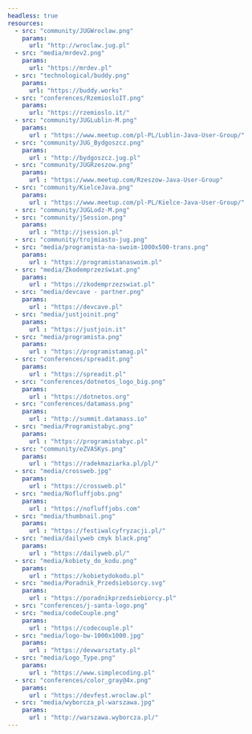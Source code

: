 ```yaml
---
headless: true
resources:
  - src: "community/JUGWroclaw.png"
    params:
      url: "http://wroclaw.jug.pl"
  - src: "media/mrdev2.png"
    params:
      url: "https://mrdev.pl"
  - src: "technological/buddy.png"
    params:
      url: "https://buddy.works"
  - src: "conferences/RzemiosloIT.png"
    params:
      url: "https://rzemioslo.it/"
  - src: "community/JUGLublin-M.png"
    params:
      url : "https://www.meetup.com/pl-PL/Lublin-Java-User-Group/"
  - src: "community/JUG_Bydgoszcz.png"
    params:
      url : "http://bydgoszcz.jug.pl"
  - src: "community/JUGRzeszow.png"
    params:
      url : "https://www.meetup.com/Rzeszow-Java-User-Group"
  - src: "community/KielceJava.png"
    params:
      url : "https://www.meetup.com/pl-PL/Kielce-Java-User-Group/"      
  - src: "community/JUGLodz-M.png"
  - src: "community/jSession.png"
    params:
      url : "http://jsession.pl"      
  - src: "community/trojmiasto-jug.png"
  - src: "media/programista-na-swoim-1000x500-trans.png"
    params:
      url : "https://programistanaswoim.pl"      
  - src: "media/Zkodemprzezświat.png"
    params:
      url : "https://zkodemprzezswiat.pl"      
  - src: "media/devcave - partner.png"
    params:
      url : "https://devcave.pl"
  - src: "media/justjoinit.png"
    params:
      url : "https://justjoin.it"    
  - src: "media/programista.png"
    params:
      url : "https://programistamag.pl"            
  - src: "conferences/spreadit.png"
    params:
      url : "https://spreadit.pl"           
  - src: "conferences/dotnetos_logo_big.png"
    params:
      url : "https://dotnetos.org"            
  - src: "conferences/datamass.png"
    params:
      url : "http://summit.datamass.io"      
  - src: "media/Programistabyc.png"
    params:
      url : "https://programistabyc.pl"
  - src: "community/eZVASKys.png"
    params:
      url : "https://radekmaziarka.pl/pl/"            
  - src: "media/crossweb.jpg"
    params:
      url : "https://crossweb.pl"            
  - src: "media/Nofluffjobs.png"
    params:
      url : "https://nofluffjobs.com"     
  - src: "media/thumbnail.png"
    params:
      url : "https://festiwalcyfryzacji.pl/"  
  - src: "media/dailyweb cmyk black.png"
    params:
      url : "https://dailyweb.pl/"  
  - src: "media/kobiety_do_kodu.png"
    params:
      url : "https://kobietydokodu.pl"  
  - src: "media/Poradnik_Przedsiebiorcy.svg"
    params:
      url : "https://poradnikprzedsiebiorcy.pl"
  - src: "conferences/j-santa-logo.png"  
  - src: "media/codeCouple.png"
    params:
      url : "https://codecouple.pl"
  - src: "media/logo-bw-1000x1000.jpg"
    params:
      url : "https://devwarsztaty.pl"
  - src: "media/Logo_Type.png"
    params:
      url : "https://www.simplecoding.pl"
  - src: "conferences/color_gray@4x.png"
    params:
      url : "https://devfest.wroclaw.pl"
  - src: "media/wyborcza_pl-warszawa.jpg"
    params:
      url : "http://warszawa.wyborcza.pl/"      
---
```

